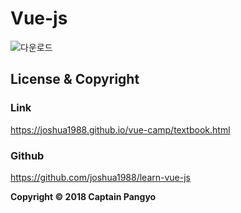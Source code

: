 # Vue-js

![다운로드](https://user-images.githubusercontent.com/28584213/103905409-ec0e0d00-5141-11eb-8e61-5de7b6a831b9.png)

## License & Copyright
### Link

https://joshua1988.github.io/vue-camp/textbook.html

### Github

https://github.com/joshua1988/learn-vue-js

**Copyright © 2018 Captain Pangyo**
